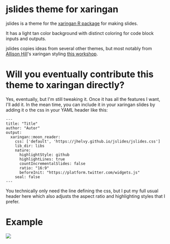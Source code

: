 # jslides theme for xaringan

jslides is a theme for the [xaringan R
package](https://github.com/yihui/xaringan) for making slides.

It has a light tan color background with distinct coloring for code block inputs and outputs.

jslides copies ideas from several other themes, but most notably from [Allison Hill](https://alison.rbind.io/)'s xaringan styling [this workshop](https://github.com/rstudio-education/arm-workshop-rsc2019).

# Will you eventually contribute this theme to xaringan directly?

Yes, eventually, but I'm still tweaking it. Once it has all the features I want, I'll add it. In the mean time, you can include it in your
xaringan slides by adding it o the css in your YAML header like this:

```
---
title: "Title"
author: "Autor"
output:
  xaringan::moon_reader:
    css: ['default', 'https://jhelvy.github.io/jslides/jslides.css']
    lib_dir: libs
    nature:
      highlightStyle: github
      highlightLines: true
      countIncrementalSlides: false
      ratio: "16:9"
      beforeInit: "https://platform.twitter.com/widgets.js"
    seal: false
---
```

You technically only need the line defining the css, but I put my full usual header here which also adjusts the aspect ratio and highlighting styles that I prefer.

# Example

![](jslides_example/jslides_example.gif)
